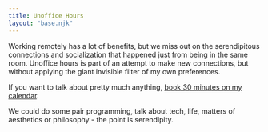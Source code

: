 ```yaml
---
title: Unoffice Hours
layout: "base.njk"
---
```


Working remotely has a lot of benefits, but we miss out on the serendipitous connections and socialization that happened just from being in the same room. Unoffice hours is part of an attempt to make new connections, but without applying the giant invisible filter of my own preferences.

If you want to talk about pretty much anything, [book 30 minutes on my calendar](https://cal.com/joshuaseigler/unoffice-hours).

We could do some pair programming, talk about tech, life, matters of aesthetics or philosophy - the point is serendipity.